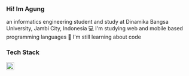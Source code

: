### Hi! Im Agung
an informatics engineering student and study at Dinamika Bangsa University, Jambi City, Indonesia
💻 I'm studying web and mobile based programming languages
📔 I'm still learning about code

### Tech Stack
<a href="#"><img align="left" alt="html" title="html" width="21px" src="![image](https://github.com/AgungIslami/agngislmi/assets/42365477/f14abd63-e0a1-45eb-8e90-814ea66e3e47)"/></a>
